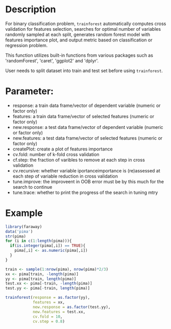# Description 
For binary classification problem, ```trainforest``` automatically computes cross validation for features selection, searches for optimal number of variables randomly sampled at each split, generates random forest model with features importance plot, and output metric based on classification or regression problem. 

This function utilizes built-in functions from various packages such as 'randomForest', 'caret', 'ggplot2' and 'dplyr'. 

User needs to split dataset into train and test set before using ```trainforest```.

# Parameter:
  - response: a train data frame/vector of dependent variable (numeric or factor only)
  - features: a train data frame/vector of selected features (numeric or factor only)
  - new.response: a test data frame/vector of dependent variable (numeric or factor only)
  - new.features: a test data frame/vector of selected features (numeric or factor only)
  - createPlot: create a plot of features importance
  - cv.fold: number of k-fold cross validation
  - cf.step: the fraction of varibles to remove at each step in cross validation
  - cv.recursive: whether variable iportanceimportance is (re)assessed at each step of variable reduction in cross validation
  - tune.improve: the improveent in OOB error must be by this much for the search to continue
  - tune.trace: whether to print the progress of the search in tuning mtry
  
  
# Example

```R
library(faraway)
data('pima')
str(pima)
for (i in c(1:length(pima))){
  if(is.integer(pima[,i]) == TRUE){
    pima[,i] <- as.numeric(pima[,i])
  }
}

train <- sample(1:nrow(pima), nrow(pima)*2/3)
xx <- pima[train, -length(pima)]
yy <- pima[train, length(pima)]
test.xx <- pima[-train, -length(pima)]
test.yy <- pima[-train, length(pima)]

trainforest(response = as.factor(yy),
            features = xx,
            new.response = as.factor(test.yy),
            new.features = test.xx,
            cv.fold = 10,
            cv.step = 0.8)
```
